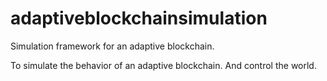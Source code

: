 # adaptiveblockchainsimulation
Simulation framework for an adaptive blockchain.

To simulate the behavior of an adaptive blockchain.
And control the world.